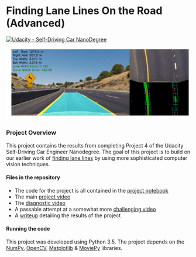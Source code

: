 # **Finding Lane Lines On the Road (Advanced)**

[![Udacity - Self-Driving Car NanoDegree](https://s3.amazonaws.com/udacity-sdc/github/shield-carnd.svg)](http://www.udacity.com/drive)

![](./output_images/diagnostic_screen.png)

### **Project Overview**

This project contains the results from completing Project 4 of the Udacity Self-Driving Car Engineer Nanodegree. The goal of this project is to build on our earlier work of [finding lane lines](https://github.com/liamondrop/finding-lane-lines) by using more sophisticated computer vision techniques.

#### Files in the repository
* The code for the project is all contained in the [project notebook](./project_notebook.ipynb)
* The main [project video](./output_videos/project_video_process.mp4)
* The [diagnostic video](./output_videos/project_video_diagnostic.mp4)
* A passable attempt at a somewhat more [challenging video](./output_videos/challenge_video_diagnostic.mp4)
* A [writeup](./WRITEUP.md) detailing the results of the project

#### Running the code
This project was developed using Python 3.5. The project depends on the [NumPy](http://www.numpy.org/), [OpenCV](http://opencv.org/), [Matplotlib](http://matplotlib.org/) & [MoviePy](http://zulko.github.io/moviepy/) libraries.

